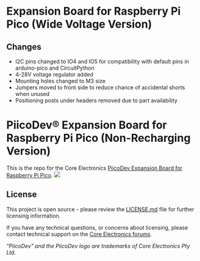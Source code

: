 # Expansion Board for Raspberry Pi Pico (Wide Voltage Version)

## Changes

- I2C pins changed to IO4 and IO5 for compatibility with default pins in arduino-pico and CircuitPython
- 4-28V voltage regulator added
- Mounting holes changed to M3 size
- Jumpers moved to front side to reduce chance of accidental shorts when unused
- Positioning posts under headers removed due to part availability


# PiicoDev® Expansion Board for Raspberry Pi Pico (Non-Recharging Version)
This is the repo for the Core Electronics [PiicoDev Expansion Board for Raspberry Pi Pico](https://core-electronics.com.au/catalog/product/view/sku/CE08670).
[![](https://core-electronics.com.au/media/catalog/product/p/i/piicodev-expansion-board-for-pico_1.jpg)](https://core-electronics.com.au/catalog/product/view/sku/CE08670)

## License
This project is open source - please review the [LICENSE.md](LICENSE.md) file for further licensing information.

If you have any technical questions, or concerns about licensing, please contact technical support on the [Core Electronics forums](https://forum.core-electronics.com.au/).


*\"PiicoDev\" and the PiicoDev logo are trademarks of Core Electronics Pty Ltd.*
